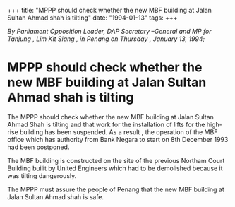 +++ 
title: "MPPP should check whether the new MBF building at Jalan Sultan Ahmad shah is tilting"
date: "1994-01-13"
tags:
+++

_By Parliament Opposition Leader, DAP Secretary –General and MP for Tanjung , Lim Kit Siang , in Penang  on Thursday  ,  January 13,  1994;_

# MPPP should check whether the new MBF building at Jalan Sultan Ahmad shah is tilting

The MPPP should check whether the new MBF building at Jalan Sultan Ahmad Shah is tilting and that work for the installation of lifts for the high-rise building has been suspended. As a result , the operation of the MBF office which has authority from Bank Negara to start on 8th December 1993 had been postponed. </u>

The MBF building is constructed on the site of the previous Northam Court Building builit by United Engineers which had to be demolished because it was tilting dangerously.

The MPPP must assure the people of Penang that the new MBF building at Jalan Sultan Ahmad shah is safe.
 

